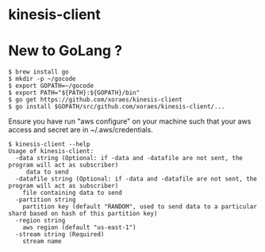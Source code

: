 # kinesis-client

# New to GoLang ?
    $ brew install go
    $ mkdir -p ~/gocode
    $ export GOPATH=~/gocode
    $ export PATH="${PATH}:${GOPATH}/bin"
    $ go get https://github.com/xoraes/kinesis-client
    $ go install $GOPATH/src/github.com/xoraes/kinesis-client/...
    
    
Ensure you have run "aws configure" on your machine such that your aws access and secret are in ~/.aws/credentials.

    $ kinesis-client --help
    Usage of kinesis-client:
      -data string (Optional: if -data and -datafile are not sent, the program will act as subscriber)
         data to send
      -datafile string (Optional: if -data and -datafile are not sent, the program will act as subscriber)
        file containing data to send
      -partition string
        partition key (default "RANDOM", used to send data to a particular shard based on hash of this partition key)
      -region string
        aws region (default "us-east-1")
      -stream string (Required)
        stream name
